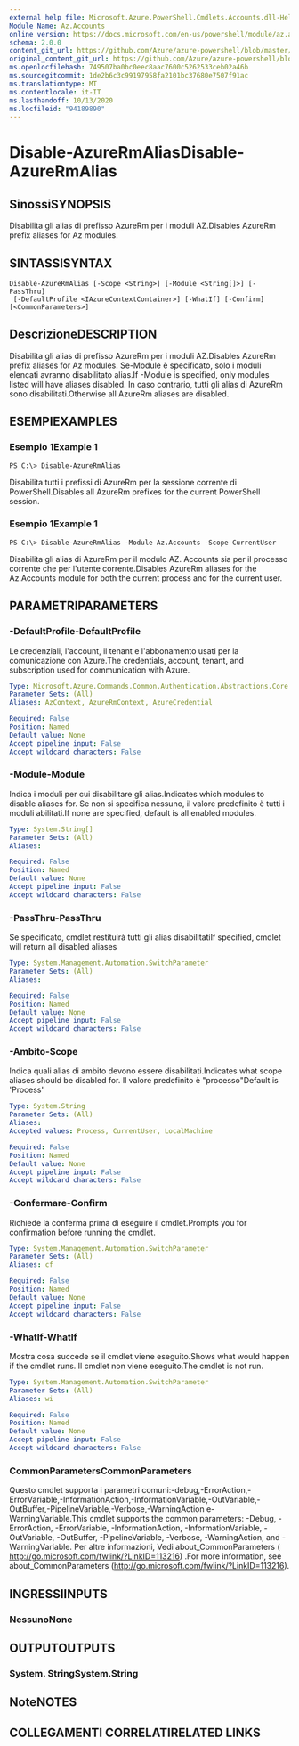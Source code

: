 ```yaml
---
external help file: Microsoft.Azure.PowerShell.Cmdlets.Accounts.dll-Help.xml
Module Name: Az.Accounts
online version: https://docs.microsoft.com/en-us/powershell/module/az.accounts/disable-azurermalias
schema: 2.0.0
content_git_url: https://github.com/Azure/azure-powershell/blob/master/src/Accounts/Accounts/help/Disable-AzureRmAlias.md
original_content_git_url: https://github.com/Azure/azure-powershell/blob/master/src/Accounts/Accounts/help/Disable-AzureRmAlias.md
ms.openlocfilehash: 749507ba0bc0eec8aac7600c5262533ceb02a46b
ms.sourcegitcommit: 1de2b6c3c99197958fa2101bc37680e7507f91ac
ms.translationtype: MT
ms.contentlocale: it-IT
ms.lasthandoff: 10/13/2020
ms.locfileid: "94189890"
---
```

# <span data-ttu-id="bd08f-101">Disable-AzureRmAlias</span><span class="sxs-lookup"><span data-stu-id="bd08f-101">Disable-AzureRmAlias</span></span>

## <span data-ttu-id="bd08f-102">Sinossi</span><span class="sxs-lookup"><span data-stu-id="bd08f-102">SYNOPSIS</span></span>
<span data-ttu-id="bd08f-103">Disabilita gli alias di prefisso AzureRm per i moduli AZ.</span><span class="sxs-lookup"><span data-stu-id="bd08f-103">Disables AzureRm prefix aliases for Az modules.</span></span>

## <span data-ttu-id="bd08f-104">SINTASSI</span><span class="sxs-lookup"><span data-stu-id="bd08f-104">SYNTAX</span></span>

```
Disable-AzureRmAlias [-Scope <String>] [-Module <String[]>] [-PassThru]
 [-DefaultProfile <IAzureContextContainer>] [-WhatIf] [-Confirm] [<CommonParameters>]
```

## <span data-ttu-id="bd08f-105">Descrizione</span><span class="sxs-lookup"><span data-stu-id="bd08f-105">DESCRIPTION</span></span>
<span data-ttu-id="bd08f-106">Disabilita gli alias di prefisso AzureRm per i moduli AZ.</span><span class="sxs-lookup"><span data-stu-id="bd08f-106">Disables AzureRm prefix aliases for Az modules.</span></span> <span data-ttu-id="bd08f-107">Se-Module è specificato, solo i moduli elencati avranno disabilitato alias.</span><span class="sxs-lookup"><span data-stu-id="bd08f-107">If -Module is specified, only modules listed will have aliases disabled.</span></span> <span data-ttu-id="bd08f-108">In caso contrario, tutti gli alias di AzureRm sono disabilitati.</span><span class="sxs-lookup"><span data-stu-id="bd08f-108">Otherwise all AzureRm aliases are disabled.</span></span>

## <span data-ttu-id="bd08f-109">ESEMPI</span><span class="sxs-lookup"><span data-stu-id="bd08f-109">EXAMPLES</span></span>

### <span data-ttu-id="bd08f-110">Esempio 1</span><span class="sxs-lookup"><span data-stu-id="bd08f-110">Example 1</span></span>
```
PS C:\> Disable-AzureRmAlias
```

<span data-ttu-id="bd08f-111">Disabilita tutti i prefissi di AzureRm per la sessione corrente di PowerShell.</span><span class="sxs-lookup"><span data-stu-id="bd08f-111">Disables all AzureRm prefixes for the current PowerShell session.</span></span>

### <span data-ttu-id="bd08f-112">Esempio 1</span><span class="sxs-lookup"><span data-stu-id="bd08f-112">Example 1</span></span>
```
PS C:\> Disable-AzureRmAlias -Module Az.Accounts -Scope CurrentUser
```

<span data-ttu-id="bd08f-113">Disabilita gli alias di AzureRm per il modulo AZ. Accounts sia per il processo corrente che per l'utente corrente.</span><span class="sxs-lookup"><span data-stu-id="bd08f-113">Disables AzureRm aliases for the Az.Accounts module for both the current process and for the current user.</span></span>

## <span data-ttu-id="bd08f-114">PARAMETRI</span><span class="sxs-lookup"><span data-stu-id="bd08f-114">PARAMETERS</span></span>

### <span data-ttu-id="bd08f-115">-DefaultProfile</span><span class="sxs-lookup"><span data-stu-id="bd08f-115">-DefaultProfile</span></span>
<span data-ttu-id="bd08f-116">Le credenziali, l'account, il tenant e l'abbonamento usati per la comunicazione con Azure.</span><span class="sxs-lookup"><span data-stu-id="bd08f-116">The credentials, account, tenant, and subscription used for communication with Azure.</span></span>

```yaml
Type: Microsoft.Azure.Commands.Common.Authentication.Abstractions.Core.IAzureContextContainer
Parameter Sets: (All)
Aliases: AzContext, AzureRmContext, AzureCredential

Required: False
Position: Named
Default value: None
Accept pipeline input: False
Accept wildcard characters: False
```

### <span data-ttu-id="bd08f-117">-Module</span><span class="sxs-lookup"><span data-stu-id="bd08f-117">-Module</span></span>
<span data-ttu-id="bd08f-118">Indica i moduli per cui disabilitare gli alias.</span><span class="sxs-lookup"><span data-stu-id="bd08f-118">Indicates which modules to disable aliases for.</span></span>
<span data-ttu-id="bd08f-119">Se non si specifica nessuno, il valore predefinito è tutti i moduli abilitati.</span><span class="sxs-lookup"><span data-stu-id="bd08f-119">If none are specified, default is all enabled modules.</span></span>

```yaml
Type: System.String[]
Parameter Sets: (All)
Aliases:

Required: False
Position: Named
Default value: None
Accept pipeline input: False
Accept wildcard characters: False
```

### <span data-ttu-id="bd08f-120">-PassThru</span><span class="sxs-lookup"><span data-stu-id="bd08f-120">-PassThru</span></span>
<span data-ttu-id="bd08f-121">Se specificato, cmdlet restituirà tutti gli alias disabilitati</span><span class="sxs-lookup"><span data-stu-id="bd08f-121">If specified, cmdlet will return all disabled aliases</span></span>

```yaml
Type: System.Management.Automation.SwitchParameter
Parameter Sets: (All)
Aliases:

Required: False
Position: Named
Default value: None
Accept pipeline input: False
Accept wildcard characters: False
```

### <span data-ttu-id="bd08f-122">-Ambito</span><span class="sxs-lookup"><span data-stu-id="bd08f-122">-Scope</span></span>
<span data-ttu-id="bd08f-123">Indica quali alias di ambito devono essere disabilitati.</span><span class="sxs-lookup"><span data-stu-id="bd08f-123">Indicates what scope aliases should be disabled for.</span></span> <span data-ttu-id="bd08f-124">Il valore predefinito è "processo"</span><span class="sxs-lookup"><span data-stu-id="bd08f-124">Default is 'Process'</span></span>

```yaml
Type: System.String
Parameter Sets: (All)
Aliases:
Accepted values: Process, CurrentUser, LocalMachine

Required: False
Position: Named
Default value: None
Accept pipeline input: False
Accept wildcard characters: False
```

### <span data-ttu-id="bd08f-125">-Confermare</span><span class="sxs-lookup"><span data-stu-id="bd08f-125">-Confirm</span></span>
<span data-ttu-id="bd08f-126">Richiede la conferma prima di eseguire il cmdlet.</span><span class="sxs-lookup"><span data-stu-id="bd08f-126">Prompts you for confirmation before running the cmdlet.</span></span>

```yaml
Type: System.Management.Automation.SwitchParameter
Parameter Sets: (All)
Aliases: cf

Required: False
Position: Named
Default value: None
Accept pipeline input: False
Accept wildcard characters: False
```

### <span data-ttu-id="bd08f-127">-WhatIf</span><span class="sxs-lookup"><span data-stu-id="bd08f-127">-WhatIf</span></span>
<span data-ttu-id="bd08f-128">Mostra cosa succede se il cmdlet viene eseguito.</span><span class="sxs-lookup"><span data-stu-id="bd08f-128">Shows what would happen if the cmdlet runs.</span></span>
<span data-ttu-id="bd08f-129">Il cmdlet non viene eseguito.</span><span class="sxs-lookup"><span data-stu-id="bd08f-129">The cmdlet is not run.</span></span>

```yaml
Type: System.Management.Automation.SwitchParameter
Parameter Sets: (All)
Aliases: wi

Required: False
Position: Named
Default value: None
Accept pipeline input: False
Accept wildcard characters: False
```

### <span data-ttu-id="bd08f-130">CommonParameters</span><span class="sxs-lookup"><span data-stu-id="bd08f-130">CommonParameters</span></span>
<span data-ttu-id="bd08f-131">Questo cmdlet supporta i parametri comuni:-debug,-ErrorAction,-ErrorVariable,-InformationAction,-InformationVariable,-OutVariable,-OutBuffer,-PipelineVariable,-Verbose,-WarningAction e-WarningVariable.</span><span class="sxs-lookup"><span data-stu-id="bd08f-131">This cmdlet supports the common parameters: -Debug, -ErrorAction, -ErrorVariable, -InformationAction, -InformationVariable, -OutVariable, -OutBuffer, -PipelineVariable, -Verbose, -WarningAction, and -WarningVariable.</span></span> <span data-ttu-id="bd08f-132">Per altre informazioni, Vedi about_CommonParameters ( http://go.microsoft.com/fwlink/?LinkID=113216) .</span><span class="sxs-lookup"><span data-stu-id="bd08f-132">For more information, see about_CommonParameters (http://go.microsoft.com/fwlink/?LinkID=113216).</span></span>

## <span data-ttu-id="bd08f-133">INGRESSI</span><span class="sxs-lookup"><span data-stu-id="bd08f-133">INPUTS</span></span>

### <span data-ttu-id="bd08f-134">Nessuno</span><span class="sxs-lookup"><span data-stu-id="bd08f-134">None</span></span>

## <span data-ttu-id="bd08f-135">OUTPUT</span><span class="sxs-lookup"><span data-stu-id="bd08f-135">OUTPUTS</span></span>

### <span data-ttu-id="bd08f-136">System. String</span><span class="sxs-lookup"><span data-stu-id="bd08f-136">System.String</span></span>

## <span data-ttu-id="bd08f-137">Note</span><span class="sxs-lookup"><span data-stu-id="bd08f-137">NOTES</span></span>

## <span data-ttu-id="bd08f-138">COLLEGAMENTI CORRELATI</span><span class="sxs-lookup"><span data-stu-id="bd08f-138">RELATED LINKS</span></span>
